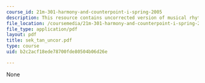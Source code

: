 ```yaml
---
course_id: 21m-301-harmony-and-counterpoint-i-spring-2005
description: This resource contains uncorrected version of musical rhythm.
file_location: /coursemedia/21m-301-harmony-and-counterpoint-i-spring-2005/b2c2acf18ede78700fde80504b06d26e_sek_tan_uncor.pdf
file_type: application/pdf
layout: pdf
title: sek_tan_uncor.pdf
type: course
uid: b2c2acf18ede78700fde80504b06d26e

---
```

None